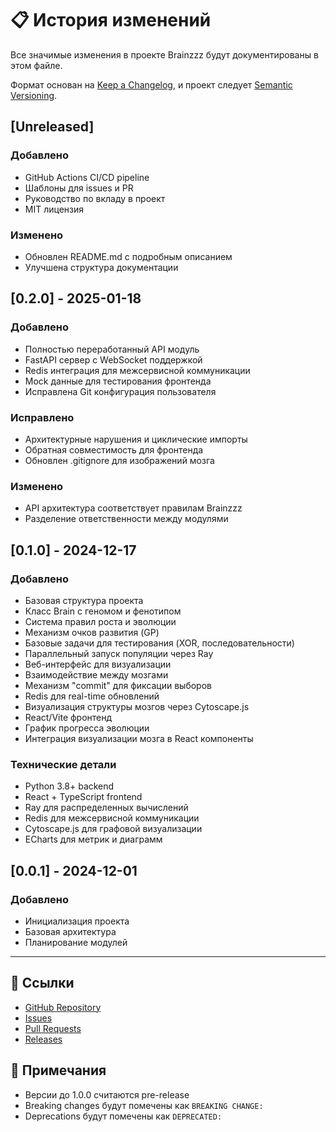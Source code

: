 # 📋 История изменений

Все значимые изменения в проекте Brainzzz будут документированы в этом файле.

Формат основан на [Keep a Changelog](https://keepachangelog.com/ru/1.0.0/),
и проект следует [Semantic Versioning](https://semver.org/lang/ru/).

## [Unreleased]

### Добавлено
- GitHub Actions CI/CD pipeline
- Шаблоны для issues и PR
- Руководство по вкладу в проект
- MIT лицензия

### Изменено
- Обновлен README.md с подробным описанием
- Улучшена структура документации

## [0.2.0] - 2025-01-18

### Добавлено
- Полностью переработанный API модуль
- FastAPI сервер с WebSocket поддержкой
- Redis интеграция для межсервисной коммуникации
- Mock данные для тестирования фронтенда
- Исправлена Git конфигурация пользователя

### Исправлено
- Архитектурные нарушения и циклические импорты
- Обратная совместимость для фронтенда
- Обновлен .gitignore для изображений мозга

### Изменено
- API архитектура соответствует правилам Brainzzz
- Разделение ответственности между модулями

## [0.1.0] - 2024-12-17

### Добавлено
- Базовая структура проекта
- Класс Brain с геномом и фенотипом
- Система правил роста и эволюции
- Механизм очков развития (GP)
- Базовые задачи для тестирования (XOR, последовательности)
- Параллельный запуск популяции через Ray
- Веб-интерфейс для визуализации
- Взаимодействие между мозгами
- Механизм "commit" для фиксации выборов
- Redis для real-time обновлений
- Визуализация структуры мозгов через Cytoscape.js
- React/Vite фронтенд
- График прогресса эволюции
- Интеграция визуализации мозга в React компоненты

### Технические детали
- Python 3.8+ backend
- React + TypeScript frontend
- Ray для распределенных вычислений
- Redis для межсервисной коммуникации
- Cytoscape.js для графовой визуализации
- ECharts для метрик и диаграмм

## [0.0.1] - 2024-12-01

### Добавлено
- Инициализация проекта
- Базовая архитектура
- Планирование модулей

---

## 🔗 Ссылки

- [GitHub Repository](https://github.com/skvipers/brainzzz)
- [Issues](https://github.com/skvipers/brainzzz/issues)
- [Pull Requests](https://github.com/skvipers/brainzzz/pulls)
- [Releases](https://github.com/skvipers/brainzzz/releases)

## 📝 Примечания

- Версии до 1.0.0 считаются pre-release
- Breaking changes будут помечены как `BREAKING CHANGE:`
- Deprecations будут помечены как `DEPRECATED:` 